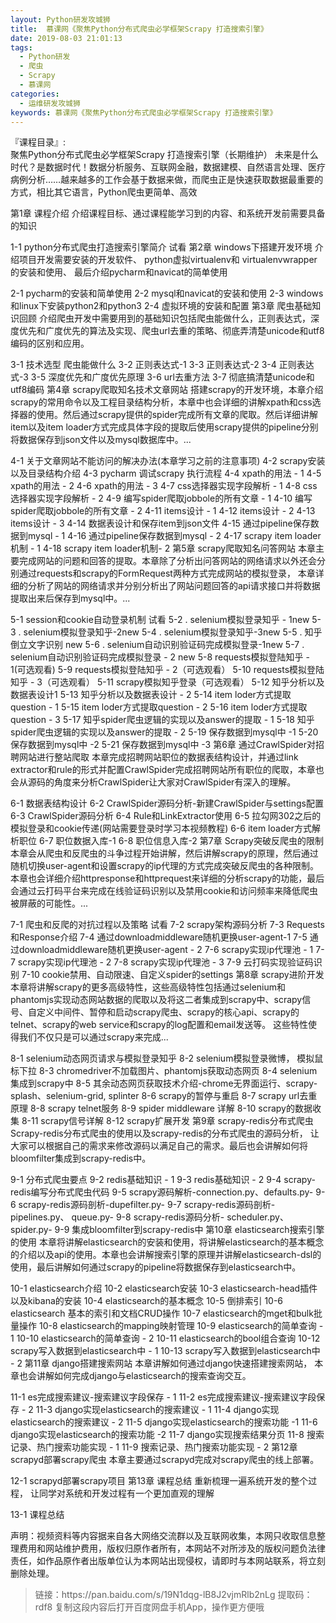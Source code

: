 ```yaml
---
layout: Python研发攻城狮
title:  慕课网《聚焦Python分布式爬虫必学框架Scrapy 打造搜索引擎》
date: 2019-08-03 21:01:13
tags:
  - Python研发
  - 爬虫
  - Scrapy
  - 慕课网
categories:
  - 运维研发攻城狮
keywords: 慕课网《聚焦Python分布式爬虫必学框架Scrapy 打造搜索引擎》
---
```

『课程目录』:  
聚焦Python分布式爬虫必学框架Scrapy 打造搜索引擎（长期维护）
未来是什么时代？是数据时代！数据分析服务、互联网金融，数据建模、自然语言处理、医疗病例分析……越来越多的工作会基于数据来做，而爬虫正是快速获取数据最重要的方式，相比其它语言，Python爬虫更简单、高效

<!-- more --> 
第1章 课程介绍
介绍课程目标、通过课程能学习到的内容、和系统开发前需要具备的知识

 1-1 python分布式爬虫打造搜索引擎简介 试看
第2章 windows下搭建开发环境
介绍项目开发需要安装的开发软件、 python虚拟virtualenv和 virtualenvwrapper的安装和使用、 最后介绍pycharm和navicat的简单使用

 2-1 pycharm的安装和简单使用
 2-2 mysql和navicat的安装和使用
 2-3 windows和linux下安装python2和python3
 2-4 虚拟环境的安装和配置
第3章 爬虫基础知识回顾
介绍爬虫开发中需要用到的基础知识包括爬虫能做什么，正则表达式，深度优先和广度优先的算法及实现、爬虫url去重的策略、彻底弄清楚unicode和utf8编码的区别和应用。

 3-1 技术选型 爬虫能做什么
 3-2 正则表达式-1
 3-3 正则表达式-2
 3-4 正则表达式-3
 3-5 深度优先和广度优先原理
 3-6 url去重方法
 3-7 彻底搞清楚unicode和utf8编码
第4章 scrapy爬取知名技术文章网站
搭建scrapy的开发环境，本章介绍scrapy的常用命令以及工程目录结构分析，本章中也会详细的讲解xpath和css选择器的使用。然后通过scrapy提供的spider完成所有文章的爬取。然后详细讲解item以及item loader方式完成具体字段的提取后使用scrapy提供的pipeline分别将数据保存到json文件以及mysql数据库中。...

 4-1 关于文章网站不能访问的解决办法(本章学习之前的注意事项) 
 4-2 scrapy安装以及目录结构介绍
 4-3 pycharm 调试scrapy 执行流程
 4-4 xpath的用法 - 1
 4-5 xpath的用法 - 2
 4-6 xpath的用法 - 3
 4-7 css选择器实现字段解析 - 1
 4-8 css选择器实现字段解析 - 2
 4-9 编写spider爬取jobbole的所有文章 - 1
 4-10 编写spider爬取jobbole的所有文章 - 2
 4-11 items设计 - 1
 4-12 items设计 - 2
 4-13 items设计 - 3
 4-14 数据表设计和保存item到json文件
 4-15 通过pipeline保存数据到mysql - 1
 4-16 通过pipeline保存数据到mysql - 2
 4-17 scrapy item loader机制 - 1
 4-18 scrapy item loader机制- 2
第5章 scrapy爬取知名问答网站
本章主要完成网站的问题和回答的提取。本章除了分析出问答网站的网络请求以外还会分别通过requests和scrapy的FormRequest两种方式完成网站的模拟登录， 本章详细的分析了网站的网络请求并分别分析出了网站问题回答的api请求接口并将数据提取出来后保存到mysql中。...

 5-1 session和cookie自动登录机制 试看
 5-2 . selenium模拟登录知乎 - 1new
 5-3 . selenium模拟登录知乎-2new
 5-4 . selenium模拟登录知乎-3new
 5-5 . 知乎倒立文字识别 new
 5-6 . selenium自动识别验证码完成模拟登录-1new
 5-7 . selenium自动识别验证码完成模拟登录 - 2 new
 5-8 requests模拟登陆知乎 - 1(可选观看)
 5-9 requests模拟登陆知乎 - 2（可选观看）
 5-10 requests模拟登陆知乎 - 3（可选观看）
 5-11 scrapy模拟知乎登录（可选观看）
 5-12 知乎分析以及数据表设计1
 5-13 知乎分析以及数据表设计 - 2
 5-14 item loder方式提取question - 1
 5-15 item loder方式提取question - 2
 5-16 item loder方式提取question - 3
 5-17 知乎spider爬虫逻辑的实现以及answer的提取 - 1
 5-18 知乎spider爬虫逻辑的实现以及answer的提取 - 2
 5-19 保存数据到mysql中 -1
 5-20 保存数据到mysql中 -2
 5-21 保存数据到mysql中 -3
第6章 通过CrawlSpider对招聘网站进行整站爬取
本章完成招聘网站职位的数据表结构设计，并通过link extractor和rule的形式并配置CrawlSpider完成招聘网站所有职位的爬取，本章也会从源码的角度来分析CrawlSpider让大家对CrawlSpider有深入的理解。

 6-1 数据表结构设计
 6-2 CrawlSpider源码分析-新建CrawlSpider与settings配置
 6-3 CrawlSpider源码分析
 6-4 Rule和LinkExtractor使用
 6-5 拉勾网302之后的模拟登录和cookie传递(网站需要登录时学习本视频教程)
 6-6 item loader方式解析职位
 6-7 职位数据入库-1
 6-8 职位信息入库-2
第7章 Scrapy突破反爬虫的限制
本章会从爬虫和反爬虫的斗争过程开始讲解，然后讲解scrapy的原理，然后通过随机切换user-agent和设置scrapy的ip代理的方式完成突破反爬虫的各种限制。本章也会详细介绍httpresponse和httprequest来详细的分析scrapy的功能，最后会通过云打码平台来完成在线验证码识别以及禁用cookie和访问频率来降低爬虫被屏蔽的可能性。...

 7-1 爬虫和反爬的对抗过程以及策略 试看
 7-2 scrapy架构源码分析
 7-3 Requests和Response介绍
 7-4 通过downloadmiddleware随机更换user-agent-1
 7-5 通过downloadmiddleware随机更换user-agent - 2
 7-6 scrapy实现ip代理池 - 1
 7-7 scrapy实现ip代理池 - 2
 7-8 scrapy实现ip代理池 - 3
 7-9 云打码实现验证码识别
 7-10 cookie禁用、自动限速、自定义spider的settings
第8章 scrapy进阶开发
本章将讲解scrapy的更多高级特性，这些高级特性包括通过selenium和phantomjs实现动态网站数据的爬取以及将这二者集成到scrapy中、scrapy信号、自定义中间件、暂停和启动scrapy爬虫、scrapy的核心api、scrapy的telnet、scrapy的web service和scrapy的log配置和email发送等。 这些特性使得我们不仅只是可以通过scrapy来完成...

 8-1 selenium动态网页请求与模拟登录知乎
 8-2 selenium模拟登录微博， 模拟鼠标下拉
 8-3 chromedriver不加载图片、phantomjs获取动态网页
 8-4 selenium集成到scrapy中
 8-5 其余动态网页获取技术介绍-chrome无界面运行、scrapy-splash、selenium-grid, splinter
 8-6 scrapy的暂停与重启
 8-7 scrapy url去重原理
 8-8 scrapy telnet服务
 8-9 spider middleware 详解
 8-10 scrapy的数据收集
 8-11 scrapy信号详解
 8-12 scrapy扩展开发
第9章 scrapy-redis分布式爬虫
Scrapy-redis分布式爬虫的使用以及scrapy-redis的分布式爬虫的源码分析， 让大家可以根据自己的需求来修改源码以满足自己的需求。最后也会讲解如何将bloomfilter集成到scrapy-redis中。

 9-1 分布式爬虫要点
 9-2 redis基础知识 - 1
 9-3 redis基础知识 - 2
 9-4 scrapy-redis编写分布式爬虫代码
 9-5 scrapy源码解析-connection.py、defaults.py-
 9-6 scrapy-redis源码剖析-dupefilter.py-
 9-7 scrapy-redis源码剖析- pipelines.py、 queue.py-
 9-8 scrapy-redis源码分析- scheduler.py、spider.py-
 9-9 集成bloomfilter到scrapy-redis中
第10章 elasticsearch搜索引擎的使用
本章将讲解elasticsearch的安装和使用，将讲解elasticsearch的基本概念的介绍以及api的使用。本章也会讲解搜索引擎的原理并讲解elasticsearch-dsl的使用，最后讲解如何通过scrapy的pipeline将数据保存到elasticsearch中。

 10-1 elasticsearch介绍
 10-2 elasticsearch安装
 10-3 elasticsearch-head插件以及kibana的安装
 10-4 elasticsearch的基本概念
 10-5 倒排索引
 10-6 elasticsearch 基本的索引和文档CRUD操作
 10-7 elasticsearch的mget和bulk批量操作
 10-8 elasticsearch的mapping映射管理
 10-9 elasticsearch的简单查询 - 1
 10-10 elasticsearch的简单查询 - 2
 10-11 elasticsearch的bool组合查询
 10-12 scrapy写入数据到elasticsearch中 - 1
 10-13 scrapy写入数据到elasticsearch中 - 2
第11章 django搭建搜索网站
本章讲解如何通过django快速搭建搜索网站， 本章也会讲解如何完成django与elasticsearch的搜索查询交互。

 11-1 es完成搜索建议-搜索建议字段保存 - 1
 11-2 es完成搜索建议-搜索建议字段保存 - 2
 11-3 django实现elasticsearch的搜索建议 - 1
 11-4 django实现elasticsearch的搜索建议 - 2
 11-5 django实现elasticsearch的搜索功能 -1
 11-6 django实现elasticsearch的搜索功能 -2
 11-7 django实现搜索结果分页
 11-8 搜索记录、热门搜索功能实现 - 1
 11-9 搜索记录、热门搜索功能实现 - 2
第12章 scrapyd部署scrapy爬虫
本章主要通过scrapyd完成对scrapy爬虫的线上部署。

 12-1 scrapyd部署scrapy项目
第13章 课程总结
重新梳理一遍系统开发的整个过程， 让同学对系统和开发过程有一个更加直观的理解

 13-1 课程总结

<div class="post-copyright">
    <div class="post-copyright__author">
      <span class="post-copyright-meta">声明：视频资料等内容据来自各大网络交流群以及互联网收集，本网只收取信息整理费用和网站维护费用，版权归原作者所有，本网站不对所涉及的版权问题负法律责任，如作品原作者出版单位认为本网站出现侵权，请即时与本网站联系，将立刻删除处理。 </span>
    </div>
</div>

<blockquote class="blockquote-center">
链接：https://pan.baidu.com/s/19N1dqg-lB8J2vjmRlb2nLg 
提取码：rdf8 
复制这段内容后打开百度网盘手机App，操作更方便哦
</blockquote>

